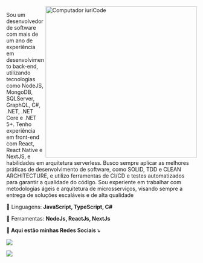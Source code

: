 <img src="https://raw.githubusercontent.com/MicaelliMedeiros/micaellimedeiros/master/image/computer-illustration.png" min-width="400px" max-width="400px" width="400px" align="right" alt="Computador iuriCode">

<p align="left"> 
Sou um desenvolvedor de software com mais de um ano de experiência em desenvolvimento back-end, utilizando tecnologias como NodeJS, MongoDB, SQLServer, GraphQL, C#, .NET, .NET Core e .NET 5+. Tenho experiência em front-end com React, React Native e NextJS, e habilidades em arquitetura serverless. Busco sempre aplicar as melhores práticas de desenvolvimento de software, como SOLID, TDD e CLEAN ARCHITECTURE, e utilizo ferramentas de CI/CD e testes automatizados para garantir a qualidade do código. Sou experiente em trabalhar com metodologias ágeis e arquitetura de microsserviços, visando sempre a entrega de soluções escaláveis e de alta qualidade

 </p>

<p align="left">
  🦄   Linguagens: <strong>JavaScript, TypeScript, C# </strong>
</p>

<p align="left">
  💼 Ferramentas: <strong> NodeJs, ReactJs, NextJs 
</p>

<p align="left">
  💌 Aqui estão minhas Redes Sociais ⤵️
</p>

<p align="left">
  
  <a href="www.linkedin.com/in/francisco-césar" alt="Linkedin">
  
  <img src="https://img.shields.io/badge/-Linkedin-0e76a8?style=flat-square&logo=Linkedin&logoColor=white&link=https://www.linkedin.com/in/francisco-c%C3%A9sar-94838b17b/" /></a>

  


  <a href="#" alt="Instagram">
  <img src="https://img.shields.io/badge/-Instagram-DF0174?style=flat-square&labelColor=DF0174&logo=instagram&logoColor=white&link=https://www.instagram.com/franciscocmateus/"/></a>
</p>
